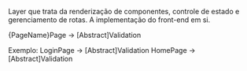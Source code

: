 Layer que trata da renderização de componentes, controle de estado e gerenciamento de rotas. A implementação do front-end em si.

{PageName}Page -> [Abstract]Validation

Exemplo:
LoginPage -> [Abstract]Validation
HomePage -> [Abstract]Validation
